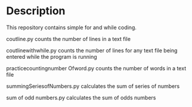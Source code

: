 # Description

This repository contains simple for and while coding.

coutline.py counts the number of lines in a text file 

coutlinewithwhile.py counts the number of lines for any text file being entered while the program is running 

practicecountingnumber Ofword.py counts the number of words in a text file 

summingSeriesofNumbers.py calculates the sum of series of numbers 

sum of odd numbers.py calculates the sum of odds numbers

